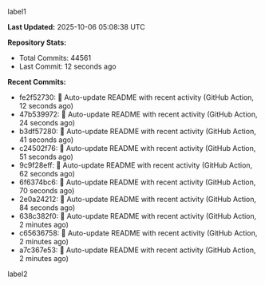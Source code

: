 
label1 
<!-- ACTIVITY_START -->
**Last Updated:** 2025-10-06 05:08:38 UTC

**Repository Stats:**
- Total Commits: 44561
- Last Commit: 12 seconds ago

**Recent Commits:**
- fe2f52730: 🤖 Auto-update README with recent activity (GitHub Action, 12 seconds ago)
- 47b539972: 🤖 Auto-update README with recent activity (GitHub Action, 24 seconds ago)
- b3df57280: 🤖 Auto-update README with recent activity (GitHub Action, 41 seconds ago)
- c24502f76: 🤖 Auto-update README with recent activity (GitHub Action, 51 seconds ago)
- 9c9f28eff: 🤖 Auto-update README with recent activity (GitHub Action, 62 seconds ago)
- 6f6374bc6: 🤖 Auto-update README with recent activity (GitHub Action, 70 seconds ago)
- 2e0a24212: 🤖 Auto-update README with recent activity (GitHub Action, 84 seconds ago)
- 638c382f0: 🤖 Auto-update README with recent activity (GitHub Action, 2 minutes ago)
- c65636758: 🤖 Auto-update README with recent activity (GitHub Action, 2 minutes ago)
- a7c367e53: 🤖 Auto-update README with recent activity (GitHub Action, 2 minutes ago)
<!-- ACTIVITY_END -->

label2
